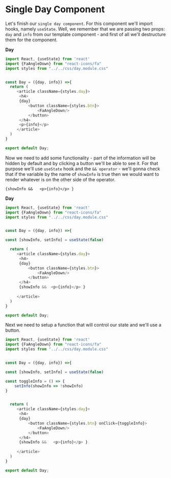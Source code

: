 # Single Day Component

Let's finish our `single day component`. For this component we'll import hooks, namely `useState`. Well, we remember that we are passing two props: `day` and `info` from our template component - and first of all we'll destructure them for the component.   

**Day**

```js
import React, {useState} from 'react'
import {FaAngleDown} from "react-icons/fa"
import styles from "../../css/day.module.css"


const Day = ({day, info}) =>{
  return (
     <article className={styles.day}>
      <h4>
      {day}
          <button className={styles.btn}>
              <FaAngleDown/>
          </button>
      </h4>
      <p>{info}</p>
     </article>
  )
}

export default Day;
```

Now we need to add some functionality - part of the information will be hidden by default and by clicking a button we'll be able to see it. For that purpose we'll use `useState` hook and the `&& operator` - we'll gonna check that if the variable by the name of `showInfo` is true then we would want to render whatever is on the other side of the operator. 

`{showInfo &&   <p>{info}</p> }`

**Day**

```js
import React, {useState} from 'react'
import {FaAngleDown} from "react-icons/fa"
import styles from "../../css/day.module.css"


const Day = ({day, info}) =>{

const [showInfo, setInfo] = useState(false)

  return (
     <article className={styles.day}>
      <h4>
      {day}
          <button className={styles.btn}>
              <FaAngleDown/>
          </button>
      </h4>
      {showInfo &&  <p>{info}</p> }
    
     </article>
  )
}

export default Day;
```


Next we need to setup a function that will control our state and we'll use a button.  

```js
import React, {useState} from 'react'
import {FaAngleDown} from "react-icons/fa"
import styles from "../../css/day.module.css"


const Day = ({day, info}) =>{

const [showInfo, setInfo] = useState(false)

const toggleInfo = () => {
    setInfo(showInfo => !showInfo)
}


  return (
     <article className={styles.day}>
      <h4>
      {day}
          <button className={styles.btn} onClick={toggleInfo}>
              <FaAngleDown/>
          </button>
      </h4>
      {showInfo &&   <p>{info}</p> }
    
     </article>
  )
}

export default Day;
```

